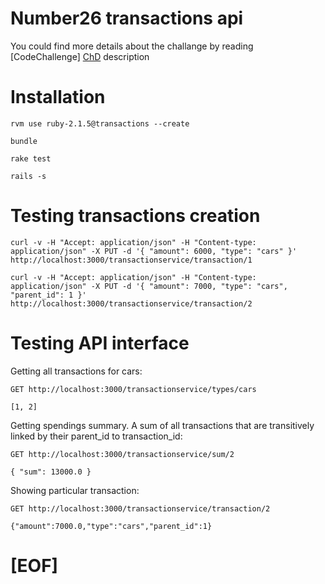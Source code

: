 # Number26 transactions api

You could find more details about the challange by reading  [CodeChallenge] [ChD] description

# Installation

``rvm use ruby-2.1.5@transactions --create``

``bundle``

``rake test``

``rails -s``

# Testing transactions creation

``curl -v -H "Accept: application/json" -H "Content-type: application/json" -X PUT -d '{ "amount": 6000, "type": "cars" }' http://localhost:3000/transactionservice/transaction/1``

``curl -v -H "Accept: application/json" -H "Content-type: application/json" -X PUT -d '{ "amount": 7000, "type": "cars", "parent_id": 1 }' http://localhost:3000/transactionservice/transaction/2``

# Testing API interface

Getting all transactions for cars:

``GET http://localhost:3000/transactionservice/types/cars``

``[1, 2]``

Getting spendings summary. A sum of all transactions that are transitively linked by their parent_id to transaction_id:

``GET http://localhost:3000/transactionservice/sum/2``

``{ "sum": 13000.0 }``

Showing particular transaction:

``GET http://localhost:3000/transactionservice/transaction/2``

``{"amount":7000.0,"type":"cars","parent_id":1}``

# [EOF]

[ChD]: https://github.com/ksukhorukov/Transactions/blob/master/CodeChallenge.pdf
